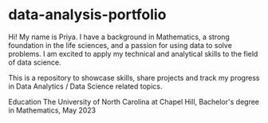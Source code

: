 # data-analysis-portfolio
Hi! My name is Priya. I have a background in Mathematics, a strong foundation in the life sciences, and a passion for using data to solve problems. I am excited to apply my technical and analytical skills to the field of data science.

This is a repository to showcase skills, share projects and track my progress in Data Analytics / Data Science related topics.

Education
The University of North Carolina at Chapel Hill, Bachelor's degree in Mathematics, May 2023


